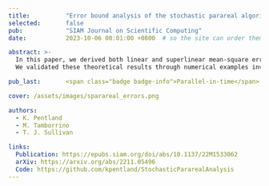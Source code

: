 ```yaml
---
title:          "Error bound analysis of the stochastic parareal algorithm"
selected:       false
pub:            "SIAM Journal on Scientific Computing"
date:           2023-10-06 00:01:00 +0800  # so the site can order them correctly

abstract: >-
  In this paper, we derived both linear and superlinear mean-square error bounds for the stochastic parareal algorithm, a probabilistic variant of the prareal algorithm. 
  We validated these theoretical results through numerical examples involving both linear and nonlinear ordinary differential equations.

pub_last:       <span class="badge badge-info">Parallel-in-time</span> <span class="badge badge-info">Parareal</span> <span class="badge badge-info">Error bound analysis</span>

cover: /assets/images/sparareal_errors.png

authors:
  - K. Pentland
  - M. Tamborrino
  - T. J. Sullivan

links:
  Publication: https://epubs.siam.org/doi/abs/10.1137/22M1533062
  arXiv: https://arxiv.org/abs/2211.05496
  Code: https://github.com/kpentland/StochasticPararealAnalysis
---
```



